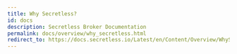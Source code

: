 ```yaml
---
title: Why Secretless?
id: docs
description: Secretless Broker Documentation
permalink: docs/overview/why_secretless.html
redirect_to: https://docs.secretless.io/Latest/en/Content/Overview/WhySecretless.htm
---
```

